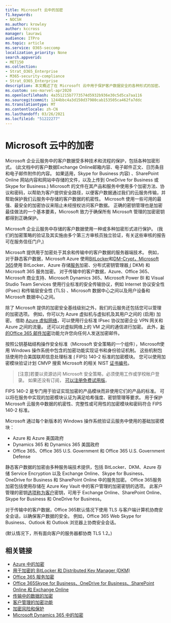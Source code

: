 ```yaml
---
title: Microsoft 云中的加密
f1.keywords:
- NOCSH
ms.author: krowley
author: kccross
manager: laurawi
audience: ITPro
ms.topic: article
ms.service: O365-seccomp
localization_priority: None
search.appverid:
- MET150
ms.collection:
- Strat_O365_Enterprise
- M365-security-compliance
- Strat_O365_Enterprise
description: 本文概述了在 Microsoft 云中用于保护客户数据安全的各种形式的加密。
ms.custom: seo-marvel-apr2020
ms.openlocfilehash: 4a351215b7773574d5932b936e30c5d5ca7aa116
ms.sourcegitcommit: 1244bbc4a3d150d37980cab153505ca462fa7ddc
ms.translationtype: MT
ms.contentlocale: zh-CN
ms.lasthandoff: 03/26/2021
ms.locfileid: "51222277"
---
```

# <a name="encryption-in-the-microsoft-cloud"></a>Microsoft 云中的加密

Microsoft 企业云服务中的客户数据受多种技术和流程的保护，包括各种加密形式。  (此文档中的客户数据Exchange Online邮箱内容、电子邮件正文、日历条目和电子邮件附件的内容。 如果适用，Skype for Business 内容) 、SharePoint Online 网站内容和网站中存储的文件，以及上传到 OneDrive for Business 或 Skype for Business.) Microsoft 的文件在其产品和服务中使用多个加密方法、协议和密码，以帮助为客户提供安全路径，以便客户数据通过我们的云服务传输，并帮助保护我们云服务中存储的客户数据的机密性。 Microsoft 使用一些可用的最强、最安全的加密协议来阻止未经授权访问客户数据。 正确的密钥管理也是加密最佳做法的一个基本要素，Microsoft 致力于确保所有 Microsoft 管理的加密密钥都得到正确保护。

Microsoft 企业云服务中存储的客户数据使用一种或多种加密形式进行保护。  (我们的加密策略的验证及其实施由多个第三方审核员独立验证，有关这些审核的报告可在服务信任门户[.) ](https://aka.ms/stp)

Microsoft 提供用于加密处于其余和传输中的客户数据的服务器端技术。 例如，对于静态客户数据，Microsoft Azure 使用[BitLocker](/windows/device-security/bitlocker/bitlocker-overview)和[DM-Crypt，Microsoft 365](https://en.wikipedia.org/wiki/Dm-crypt)使用 BitLocker、Azure 存储[服务](/azure/)加密、分布式密钥管理器[ (](./exchange-online-secures-email-secrets.md) DKM) 和 Microsoft 365 服务加密。 对于传输中的客户数据，Azure、Office 365、Microsoft 商业支持、Microsoft Dynamics 365、Microsoft Power BI 和 Visual Studio Team Services 使用行业标准的安全传输协议，例如 Internet 协议安全性 (IPsec) 和传输层安全性 (TLS) 、Microsoft 数据中心之间以及用户设备和 Microsoft 数据中心之间。

除了 Microsoft 提供的加密安全基线级别之外，我们的云服务还包括您可以管理的加密选项。 例如，你可以为 Azure 虚拟机与虚拟机及其用户之间的 (启用) 加密。 借助 [Azure 虚拟网络](https://azure.microsoft.com/services/virtual-network/)，可以使用行业标准 IPsec 协议加密企业 VPN 网关和 Azure 之间的流量。 还可以对虚拟网络上的 VM 之间的通信进行加密。 此外，[新的Office 365 邮件加密](set-up-new-message-encryption-capabilities.md)功能允许您向任何人发送加密邮件。

按照公钥基础结构操作安全标准（Microsoft 安全策略的一个组件），Microsoft[](https://servicetrust.microsoft.com/ViewPage/TrustDocuments?command=Download&downloadType=Document&downloadId=5868ecc8-50b7-4f91-b43f-640e2b99e86e&docTab=6d000410-c9e9-11e7-9a91-892aae8839ad_FAQ%20and%20White%20Papers)使用 Windows 操作系统中包含的加密功能实现证书和身份验证机制。 这些机制包括使用符合美国联邦信息处理标准 [ (](https://csrc.nist.gov/publications/PubsFIPS.html) FIPS) 140-2 标准的加密模块。 您可以使用加密模块验证计划 CMVP 搜索 Microsoft 的相关 NIST [证书编号](https://csrc.nist.gov/projects/cryptographic-module-validation-program/validated-modules/search)。

> [注意]若要以资源访问 Microsoft 安全策略，必须使用工作或学校帐户登录。 如果还没有订阅， [可以注册免费试用版](https://servicetrust.microsoft.com/Home/TrialSubscriptions)。

FIPS 140-2 是专门用于验证实现加密的产品模块而非使用它们的产品的标准。 可以将在服务中实现的加密模块认证为满足哈希强度、密钥管理等要求。 用于保护 Microsoft 云服务中数据的机密性、完整性或可用性的加密模块和密码符合 FIPS 140-2 标准。

Microsoft 通过每个新版本的 Windows 操作系统验证云服务中使用的基础加密模块：

- Azure 和 Azure 美国政府
- Dynamics 365 和 Dynamics 365 美国政府
- Office 365、Office 365 U.S. Government 和 Office 365 U.S. Government Defense

静态客户数据的加密由多种服务端技术提供，包括 BitLocker、DKM、Azure 存储 Service Encryption 以及 Exchange Online、Skype for Business、OneDrive for Business 和 SharePoint Online 中的服务加密。 Office 365服务加密包括使用存储在 Azure Key Vault 中的客户管理的加密密钥的选项。 此客户管理的密钥[选项称为客户](./customer-key-overview.md)密钥，可用于 Exchange Online、SharePoint Online、Skype for Business 和 OneDrive for Business。

对于传输中的客户数据，Office 365默认情况下使用 TLS 与客户端计算机协商安全会话，以确保客户数据的安全。 例如，Office 365 Web Skype for Business、Outlook 和 Outlook 浏览器上协商安全会话。

 (默认情况下，所有面向客户的服务器都协商 TLS 1.2。) 

## <a name="related-links"></a>相关链接

- [Azure 中的加密](office-365-azure-encryption.md)
- [用于加密的 BitLocker 和 Distributed Key Manager (DKM)](office-365-bitlocker-and-distributed-key-manager-for-encryption.md)
- [Office 365 服务加密](office-365-service-encryption.md)
- [Office 365Skype for Business、OneDrive for Business、SharePoint Online 和 Exchange Online](https://docs.microsoft.com/compliance/assurance/assurance-encryption-for-microsoft-365-services) 
- [传输中的数据的加密](/compliance/assurance/assurance-encryption-in-transit)
- [客户管理的加密功能](office-365-customer-managed-encryption-features.md)
- [加密风险和保护](office-365-encryption-risks-and-protections.md)
- [Microsoft Dynamics 365 中的加密](office-365-encryption-in-microsoft-dynamics-365.md)